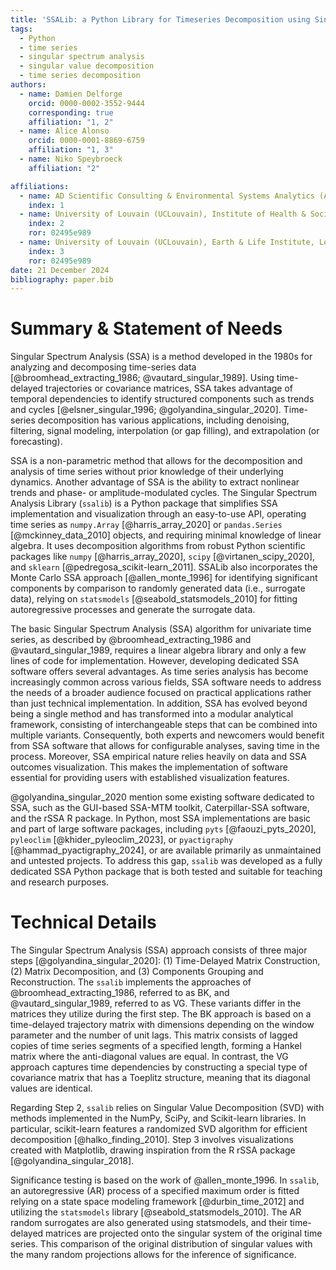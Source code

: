```yaml
---
title: 'SSALib: a Python Library for Timeseries Decomposition using Singular Spectrum Analysis'
tags:
  - Python
  - time series
  - singular spectrum analysis
  - singular value decomposition
  - time series decomposition
authors:
  - name: Damien Delforge
    orcid: 0000-0002-3552-9444
    corresponding: true
    affiliation: "1, 2"
  - name: Alice Alonso
    orcid: 0000-0001-8869-6759
    affiliation: "1, 3"
  - name: Niko Speybroeck
    affiliation: "2"

affiliations:
  - name: AD Scientific Consulting & Environmental Systems Analytics (ADSCIAN), Brussels, Belgium.
    index: 1
  - name: University of Louvain (UCLouvain), Institute of Health & Society, Brussels, Belgium.
    index: 2
    ror: 02495e989
  - name: University of Louvain (UCLouvain), Earth & Life Institute, Louvain-la-Neuve, Belgium.
    index: 3
    ror: 02495e989
date: 21 December 2024
bibliography: paper.bib
---
```


# Summary & Statement of Needs

Singular Spectrum Analysis (SSA) is a method developed in the 1980s for
analyzing and decomposing time-series data 
[@broomhead_extracting_1986; @vautard_singular_1989]. Using time-delayed 
trajectories or covariance matrices, SSA takes advantage of temporal 
dependencies to identify structured components such as trends and cycles 
[@elsner_singular_1996; @golyandina_singular_2020]. Time-series decomposition 
has various applications, including denoising, filtering, signal modeling, 
interpolation (or gap filling), and extrapolation (or forecasting).

SSA is a non-parametric method that allows for the decomposition and analysis of
time series without prior knowledge of their underlying dynamics. Another
advantage of SSA is the ability to extract nonlinear trends and phase- or
amplitude-modulated cycles. The Singular Spectrum Analysis Library (`ssalib`) 
is a Python package that simplifies SSA implementation and visualization 
through an easy-to-use API, operating time series as `numpy.Array` 
[@harris_array_2020] or `pandas.Series` [@mckinney_data_2010] objects, and 
requiring minimal knowledge of linear algebra. It uses decomposition algorithms 
from robust Python scientific packages like `numpy` [@harris_array_2020], 
`scipy` [@virtanen_scipy_2020], and `sklearn` [@pedregosa_scikit-learn_2011]. 
SSALib also incorporates the Monte Carlo SSA approach [@allen_monte_1996] for 
identifying significant components by comparison to randomly generated data 
(i.e., surrogate data), relying on `statsmodels` [@seabold_statsmodels_2010] for 
fitting autoregressive processes and generate the surrogate data.

The basic Singular Spectrum Analysis (SSA) algorithm for univariate time series,
as described by @broomhead_extracting_1986 and @vautard_singular_1989, requires
a linear algebra library and only a few lines of code for implementation.
However, developing dedicated SSA software offers several advantages. As time
series analysis has become increasingly common across various fields, SSA
software needs to address the needs of a broader audience focused on practical
applications rather than just technical implementation. In addition, SSA has
evolved beyond being a single method and has transformed into a modular
analytical framework, consisting of interchangeable steps that can be combined
into multiple variants. Consequently, both experts and newcomers would benefit
from SSA software that allows for configurable analyses, saving time in the
process. Moreover, SSA empirical nature relies heavily on data and SSA outcomes 
visualization. This makes the implementation of software essential for 
providing users with established visualization features.

@golyandina_singular_2020 mention some existing software dedicated to
SSA, such as the GUI-based SSA-MTM toolkit, Caterpillar-SSA software, and the 
rSSA R package. In Python, most SSA implementations are basic and part of large
software packages, including `pyts` [@faouzi_pyts_2020], `pyleoclim` 
[@khider_pyleoclim_2023], or `pyactigraphy` [@hammad_pyactigraphy_2024], or are 
available primarily as unmaintained and untested projects. To address this gap, 
`ssalib` was developed as a fully dedicated SSA Python package 
that is both tested and suitable for teaching and research purposes.

# Technical Details

The Singular Spectrum Analysis (SSA) approach consists of three major steps 
[@golyandina_singular_2020]: (1) Time-Delayed Matrix Construction, (2)
Matrix Decomposition, and (3) Components Grouping and Reconstruction.
The `ssalib` implements the approaches of @broomhead_extracting_1986, referred 
to as BK, and @vautard_singular_1989, referred to as VG. These variants differ 
in the matrices they utilize during the first step. The BK approach is based on 
a time-delayed trajectory matrix with dimensions depending on the window 
parameter and the number of unit lags. This matrix consists of lagged copies of 
time series segments of a specified length, forming a Hankel matrix where the
anti-diagonal values are equal. In contrast, the VG approach captures time
dependencies by constructing a special type of covariance matrix that has a
Toeplitz structure, meaning that its diagonal values are identical.

Regarding Step 2, `ssalib` relies on Singular Value Decomposition (SVD) with
methods implemented in the NumPy, SciPy, and Scikit-learn libraries. In
particular, scikit-learn features a randomized SVD algorithm for efficient
decomposition [@halko_finding_2010]. Step 3 involves visualizations created with
Matplotlib, drawing inspiration from the R rSSA package 
[@golyandina_singular_2018].

Significance testing is based on the work of @allen_monte_1996. In 
`ssalib`, an autoregressive (AR) process of a specified maximum order is fitted 
relying on a state space modeling framework [@durbin_time_2012] and utilizing 
the `statsmodels` library [@seabold_statsmodels_2010]. The AR random surrogates 
are also generated using statsmodels, and their time-delayed matrices are 
projected onto the singular system of the original time series. This comparison 
of the original distribution of singular values with the many random 
projections allows for the inference of significance.